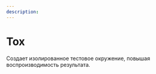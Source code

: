 ```yaml
---
description: 
---
```

# Tox

Создает изолированное тестовое окружение, повышая воспроизводимость результата.
